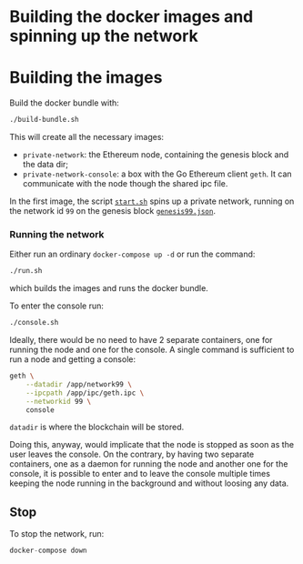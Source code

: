 # Building the docker images and spinning up the network
# Building the images
Build the docker bundle with:

```bash
./build-bundle.sh
```

This will create all the necessary images:

* `private-network`: the Ethereum node, containing the genesis block and the data dir;
* `private-network-console`: a box with the Go Ethereum client `geth`. It can communicate with the node though the shared ipc file.


In the first image, the script [`start.sh`](https://github.com/arialdomartini/private-ethereum/blob/master/start.sh) spins up a private network, running on the network id `99` on the genesis block [`genesis99.json`](https://github.com/arialdomartini/private-ethereum/blob/master/genesis99.json).


### Running the network
Either run an ordinary `docker-compose up -d` or run the command:

```bash
./run.sh
```

which builds the images and runs the docker bundle.

To enter the console run:

```bash
./console.sh
```

Ideally, there would be no need to have 2 separate containers, one for running the node and one for the console. A single command is sufficient to run a node and getting a console:

```bash
geth \
    --datadir /app/network99 \
    --ipcpath /app/ipc/geth.ipc \
    --networkid 99 \
    console
```

`datadir` is where the blockchain will be stored.

Doing this, anyway, would implicate that the node is stopped as soon as the user leaves the console. On the contrary, by having two separate containers, one as a daemon for running the node and another one for the console, it is possible to enter and to leave the console multiple times keeping the node running in the background and without loosing any data.


## Stop
To stop the network, run:

```javascript
docker-compose down
```

